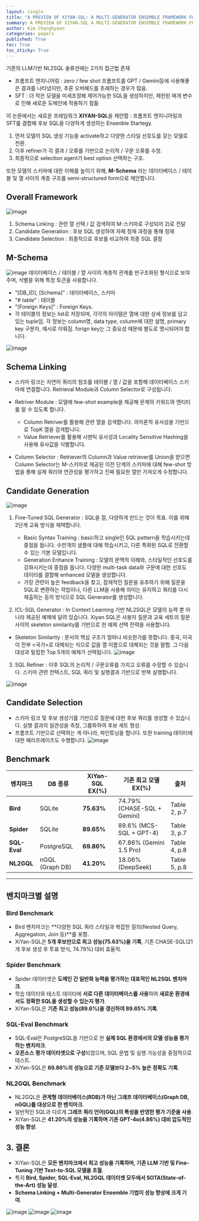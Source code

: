 ```yaml
---
layout: single
title: "A PREVIEW OF XIYAN-SQL: A MULTI-GENERATOR ENSEMBLE FRAMEWORK FOR TEXT-TO-SQL 리뷰"
summary: A PREVIEW OF XIYAN-SQL A MULTI-GENERATOR ENSEMBLE FRAMEWORK FOR TEXT-TO-SQL 리뷰
author: Kim Changhyeon
categories: papers
published: True
toc: True
toc_sticky: True
---
```


기존의 LLM기반 NL2SQL 솔류션에는 2가지 접근법 존재
  - 프롬프트 엔지니어링 : zero / few shot 프롬프트를 GPT / Gemini등에 사용해좋은 결과를 나타냈지만, 추론 오버헤드를 초래하는 경우가 많음.
  - SFT : 더 작은 모델을 미세조정해 제어가능한 SQL을 생성하지만, 제한된 매개 변수로 인해 새로운 도메인에 적용하기 힘듦

 이 논문에서는 새로운 프레임워크 **XIYAN-SQL**을 제안함 : 프롬프트 엔지니어링과 SFT를 결합해 후보 SQL을 다양하게 생성하는 Ensenble Startegy. 

 1. 먼저 모델의 SQL 생성 기능을 activate하고 다양한 스타일 선호도를 갖는 모델로 전환.
 2. 이후 refiner가 각 결과 / 오류를 기반으로 논리적 / 구문 오류를 수정.
 3. 최종적으로 selection agent가 best option 선택하는 구조.

 또한 모델의 스키마에 대한 이해를 높이기 위해, **M-Schema** 라는 데이터베이스 / 테이블 및 열 사이의 계층 구조를 semi-structured form으로 제안합니다.

## Overall Framework
![image](https://github.com/user-attachments/assets/0fe8c296-984e-4091-b5d9-2867becd06f6)
1. Schema Linking : 관련 열 선택 / 값 검색하여 M-스키마로 구성되어 2)로 전달
2. Candidate Generation :  후보 SQL 생성하여 자체 정재 과정을 통해 정재
3. Candidate Selection : 최종적으로 후보를 비교하여 최종 SQL 결정

## M-Schema
![image](https://github.com/user-attachments/assets/1f17031e-23b2-4a57-b441-1a70b33b5833)
데이터베이스 / 테이블 / 열 사이의 계층적 관계를 반구조화된 형식으로 보여주며, 식별을 위해 특정 토큰을 사용합니다.
- "[DB_ID], [Schema]" : 데이터베이스, 스키마
- "# table" : 테이블
- "[Foreign Keys]" : Foreign Keys.
- 각 테이블의 정보는 list로 저장되며, 각각의 아이템은 열에 대한 상세 정보를 담고 있는 tuple임. 각 정보는 column명, data type, column에 대한 설명, primary key 구분자, 예시로 이뤄짐. forign key는 그 중요성 때문에 별도로 명시되어야 합니다.
  
![image](https://github.com/user-attachments/assets/71dd6a7b-6d85-4905-9285-64e184a72c48)

## Schema Linking
- 스키마 링크는 자연어 쿼리의 참조를 테이블 / 열 / 값을 포함해 데이터베이스 스키마에 연결합니다. Retrieval Module과 Column Selector로 구성됩니다.
- Retriver Module : 모델에 few-shot example을 제공해 문제의 키워드와 엔티티를 알 수 있도록 합니다.
    - Column Retriver를 활용해 관련 열을 검색합니다. 의미론적 유사성을 기반으로 TopK 열을 검색합니다.
    - Value Retriever를 활용해 시멘틱 유사성과 Locality Sensitive Hashing을 사용해 유사값을 식별합니다.
      
- Column Selector : Retriever의 Column과 Value retriever를 Union을 받으면 Column Selector는 M-스키마로 제공된 이전 단계의 스키마에 대해 few-shot 방법을 통해 실제 쿼리와 연관성을 평가하고 진짜 필요한 열만 가져오게 수정합니다.

## Candidate Generation 
![image](https://github.com/user-attachments/assets/40fcc374-8984-4eef-8478-6c6163021cc0)
1. Fine-Tuned SQL Generator : SQL을 잘, 다양하게 만드는 것이 목표. 이를 위해 2단계 교육 방식을 채택합니다.
    - Basic Syntax Training : basic하고 single인 SQL pattern을 학습시키는데 중점을 둡니다. 수만개의 샘플에 대해 학습시키고, 다른 특화된 SQL로 전환할 수 있는 기본 모델입니다.
    - Generation Enhance Training : 모델의 문맥적 이해와, 스타일적인 선호도를 강화시키는데 중점을 둡니다. 다양한 multi-task data와 구문에 대한 선호도 데이터를 결합해 enhanced 모델을 생성합니다.
    - 가장 관련이 높은 feedback을 찾고, 잠재적인 질문을 유추하기 위해 질문을 SQL로 변환하는 작업이나, 다른 LLM을 사용해 의미는 유지하고 쿼리를 다시 제출하는 등의 방식으로 SQL Generator를 생성합니다.

2. ICL-SQL Generator : In Context Learning 기반 NL2SQL은 모델의 능력 뿐 아니라 제공된 예제에 달려 있습니다. Xiyan SQL은 사용자 질문과 교육 세트의 질문 사이의 skeleton similarity를 기반으로 한 예제 선택 전략을 사용합니다.
  - Skeleton Similarity : 문서의 핵심 구조가 얼마나 비슷한가를 뜻합니다. 중국, 미국이 전부 <국가>로 대체되는 식으로 값을 열 이름으로 대체되는 것을 말함. 그 다음 대상과 밀접한 Top 5개의 예제가 선택됩니다.
    ![image](https://github.com/user-attachments/assets/d779d7d3-3d02-43a7-bdac-70731e74366c)


3. SQL Refiner : 이후 SQL의 논리적 / 구문오류를 가지고 오류를 수정할 수 있습니다. 스키마 관련 컨텍스트, SQL 쿼리 및 실행결과 기반으로 반복 실행합니다.
   
![image](https://github.com/user-attachments/assets/01556bd8-9338-4b18-9702-9ac128f73fc4)


## Candidate Selection
- 스키마 링크 및 후보 생성기를 기반으로 질문에 대한 후보 쿼리를 생성할 수 있습니다. 실행 결과의 일관성을 측정, 그룹화하여 후보 세트 형성.
- 프롬프트 기반으로 선택하는 게 아니라, 파인튜닝을 합니다. 또한 training 데이터에 대한 패러프레이즈도 수행합니다.
![image](https://github.com/user-attachments/assets/28763e5c-7766-4765-8a46-3903c5844a42)

## Benchmark

| **벤치마크** | **DB 종류** | **XiYan-SQL EX(%)** | **기존 최고 모델 EX(%)** | **출처** |
|-------------|-----------|------------------|------------------|--------|
| **Bird** | SQLite | **75.63%** | 74.79% (CHASE-SQL + Gemini) | Table 2, p.7 |
| **Spider** | SQLite | **89.65%** | 89.6% (MCS-SQL + GPT-4) | Table 3, p.7 |
| **SQL-Eval** | PostgreSQL | **69.86%** | 67.86% (Gemini 1.5 Pro) | Table 4, p.8 |
| **NL2GQL** | nGQL (Graph DB) | **41.20%** | 18.06% (DeepSeek) | Table 5, p.8 |

---

## 벤치마크별 설명

### Bird Benchmark
  - Bird 벤치마크는 **다양한 SQL 쿼리 스타일과 복잡한 질의(Nested Query, Aggregation, Join 등)**를 포함.
  - XiYan-SQL은 **5개 후보만으로 최고 성능(75.63%)을 기록**, 기존 CHASE-SQL(21개 후보 생성 후 투표 방식, 74.79%) 대비 효율적.

###  Spider Benchmark
  - Spider 데이터셋은 **도메인 간 일반화 능력을 평가하는 대표적인 NL2SQL 벤치마크**.
  - 학습 데이터와 테스트 데이터에 **서로 다른 데이터베이스를 사용**하여 **새로운 환경에서도 정확한 SQL을 생성할 수 있는지 평가**.
  - XiYan-SQL은 **기존 최고 성능(89.6%)을 갱신하여 89.65% 기록**.

### SQL-Eval Benchmark
  - SQL-Eval은 PostgreSQL을 기반으로 한 **실제 SQL 환경에서의 모델 성능을 평가하는 벤치마크**.
  - **오픈소스 평가 데이터셋으로 구성**되었으며, SQL 문법 및 실행 가능성을 중점적으로 테스트.
  - XiYan-SQL은 **69.86%의 성능으로 기존 모델보다 2~5% 높은 정확도 기록**.

### NL2GQL Benchmark
  - NL2GQL은 **관계형 데이터베이스(RDB)가 아닌 그래프 데이터베이스(Graph DB, nGQL)를 대상으로 한 벤치마크**.
  - 일반적인 SQL과 다르게 **그래프 쿼리 언어(GQL)의 특성을 반영한 평가 기준을 사용**.
  - XiYan-SQL은 **41.20%의 성능을 기록하며 기존 GPT-4o(4.86%) 대비 압도적인 성능 향상**.

## **3. 결론**
- XiYan-SQL은 **모든 벤치마크에서 최고 성능을 기록하며, 기존 LLM 기반 및 Fine-Tuning 기반 Text-to-SQL 모델을 초월**.
- 특히 **Bird, Spider, SQL-Eval, NL2GQL 데이터셋 모두에서 SOTA(State-of-the-Art) 성능 달성**.
- **Schema Linking + Multi-Generator Ensemble 기법이 성능 향상에 크게 기여**.

![image](https://github.com/user-attachments/assets/4d5c4f93-83c7-4c04-b43b-8907027d9eb2)
![image](https://github.com/user-attachments/assets/95d8ec40-b9af-4ca3-b381-a097b2b4adff)
![image](https://github.com/user-attachments/assets/12fe5af1-070a-4e7d-b397-01f9c59f9eff)
